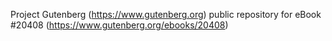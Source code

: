 Project Gutenberg (https://www.gutenberg.org) public repository for eBook #20408 (https://www.gutenberg.org/ebooks/20408)
